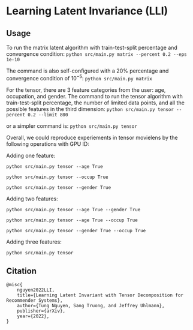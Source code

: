 # Learning Latent Invariance (LLI)

## Usage
To run the matrix latent algorithm with train-test-split percentage and convergence condition:
```python src/main.py matrix --percent 0.2 --eps 1e-10```

The command is also self-configured with a 20% percentage and convergence condition of $10^{-5}$:
 ```python src/main.py matrix```

For the tensor, there are 3 feature categories from the user: age, occupation, and gender. The 
command to run the tensor algorithm with train-test-split percentage, the number of limited data points, 
and all the possible features in the third dimension:
```python src/main.py tensor --percent 0.2 --limit 800```

or a simpler command is:
```python src/main.py tensor```


Overall, we could reproduce experiements in tensor movielens by the following operations with GPU ID:

Adding one feature:

```python src/main.py tensor --age True```

```python src/main.py tensor --occup True```

```python src/main.py tensor --gender True```

Adding two features:

```python src/main.py tensor --age True --gender True```

```python src/main.py tensor --age True --occup True```

```python src/main.py tensor --gender True --occup True```


Adding three features:

```python src/main.py tensor```

## Citation
```
@misc{
    nguyen2022LLI,
    title={Learning Latent Invariant with Tensor Decomposition for Recommender Systems},
    author={Tung Nguyen, Sang Truong, and Jeffrey Uhlmann},
    publisher={arXiv},
    year={2022},
}
```
